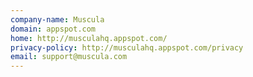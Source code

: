 ```yaml
---
company-name: Muscula
domain: appspot.com
home: http://musculahq.appspot.com/
privacy-policy: http://musculahq.appspot.com/privacy
email: support@muscula.com
---
```




